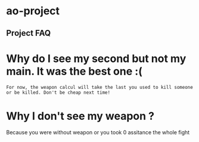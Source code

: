 # ao-project

## Project FAQ
# Why do I see my second but not my main. It was the best one :(
    For now, the weapon calcul will take the last you used to kill someone or be killed. Don't be cheap next time!
# Why I don't see my weapon ?
Because you were without weapon or you took 0 assitance the whole fight